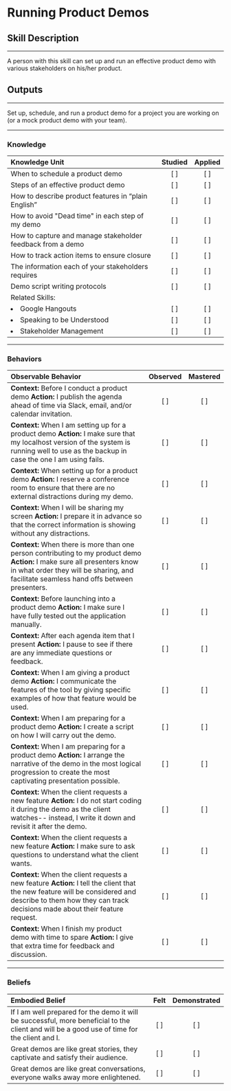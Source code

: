 # Running Product Demos

## Skill Description
----------
A person with this skill can set up and run an effective product demo with various stakeholders on his/her product. 


## Outputs
----------
Set up, schedule, and run a product demo for a project you are working on (or a mock product demo with your team).

----------
### **Knowledge**


| Knowledge Unit   |      Studied      | Applied |
|:-------------|:------------------:|:--------:|
| When to schedule a product demo | [ ] | [ ]  |
| Steps of an effective product demo| [ ] | [ ]  |
| How to describe product features in “plain English” | [ ] | [ ]  |
| How to avoid "Dead time" in each step of my demo | [ ] | [ ]  |
| How to capture and manage stakeholder feedback from a demo | [ ] | [ ]  |
| How to track action items to ensure closure | [ ] | [ ]  |
| The information each of your stakeholders requires| [ ] | [ ]  |
| Demo script writing protocols | [ ] | [ ]  |
| Related Skills:  |  |  |
| <li> Google Hangouts </li>| [ ] | [ ]  |
| <li> Speaking to be Understood </li>| [ ] | [ ]  |
| <li> Stakeholder Management </li>| [ ] | [ ]  |


----------


### **Behaviors**

| Observable Behavior   |      Observed      | Mastered |
|:-------------|:------------------:|:--------:|
| **Context:** Before I conduct a product demo **Action:** I publish the agenda ahead of time via Slack, email, and/or calendar invitation.| [ ] | [ ]  |
| **Context:** When I am setting up for a product demo **Action:** I make sure that my localhost version of the system is running well to use as the backup in case the one I am using fails.| [ ] | [ ]  |
| **Context:**  When setting up for a product demo **Action:** I reserve a conference room to ensure that there are no external distractions during my demo.| [ ] | [ ]  |
| **Context:**  When I will be sharing my screen **Action:** I prepare it in advance so that the correct information is showing without any distractions.| [ ] | [ ]  |
| **Context:**  When there is more than one person contributing to my product demo **Action:** I make sure all presenters know in what order they will be sharing, and facilitate seamless hand offs between presenters.| [ ] | [ ]  |
| **Context:**  Before launching into a product demo **Action:** I make sure I have fully tested out the application manually. | [ ] | [ ]  |
| **Context:**  After each agenda item that I present **Action:** I pause to see if there are any immediate questions or feedback. | [ ] | [ ]  |
| **Context:**  When I am giving a product demo **Action:**  I communicate the features of the tool by giving specific examples of how that feature would be used.  | [ ] | [ ]  |
| **Context:**  When I am preparing for a product demo **Action:** I create a script on how I will carry out the demo.| [ ] | [ ]  |
| **Context:**  When I am preparing for a product demo **Action:**  I arrange the narrative of the demo in the most logical progression to create the most captivating presentation possible.| [ ] | [ ]  |
| **Context:**  When the client requests a new feature **Action:** I do not start coding it during the demo as the client watches-- instead, I write it down and revisit it after the demo.| [ ] | [ ]  |
| **Context:**  When the client requests a new feature **Action:** I make sure to ask questions to understand what the client wants. | [ ] | [ ]  |
| **Context:**  When the client requests a new feature **Action:** I tell the client that the new feature will be considered and describe to them how they can track decisions made about their feature request. | [ ] | [ ]  |
| **Context:** When I finish my product demo with time to spare **Action:** I give that extra time for feedback and discussion. | [ ] | [ ]  |


----------


### **Beliefs**


| Embodied Belief   |      Felt      | Demonstrated |
|:-------------|:------------------:|:--------:|
| If I am well prepared for the demo it will be successful, more beneficial to the client and will be a good use of time for the client and I. | [ ] | [ ]  |
| Great demos are like great stories, they captivate and satisfy their audience.| [ ] | [ ]  |
| Great demos are like great conversations, everyone walks away more enlightened.| [ ] | [ ]  |
